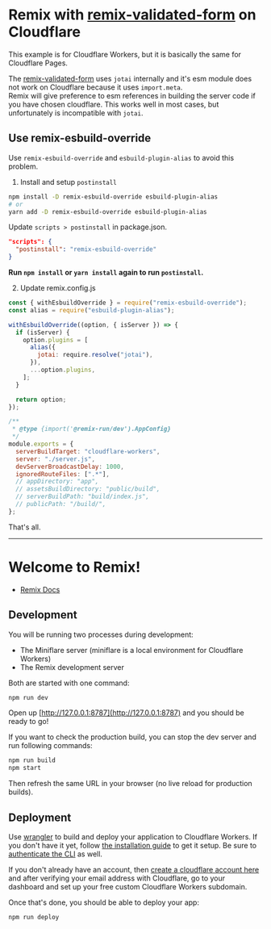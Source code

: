 # Remix with [remix-validated-form](https://www.remix-validated-form.io/) on Cloudflare

This example is for Cloudflare Workers, but it is basically the same for Cloudflare Pages.

The [remix-validated-form](https://www.remix-validated-form.io/) uses `jotai` internally and it's esm module does not work on Cloudflare because it uses `import.meta`.  
Remix will give preference to esm references in building the server code if you have chosen cloudflare. This works well in most cases, but unfortunately is incompatible with `jotai`.

## Use remix-esbuild-override

Use `remix-esbuild-override` and `esbuild-plugin-alias` to avoid this problem.

1. Install and setup `postinstall`

```bash
npm install -D remix-esbuild-override esbuild-plugin-alias
# or
yarn add -D remix-esbuild-override esbuild-plugin-alias
```

Update `scripts > postinstall` in package.json.

```json
"scripts": {
  "postinstall": "remix-esbuild-override"
}
```

**Run `npm install` or `yarn install` again to run `postinstall`.**

2. Update remix.config.js

```js
const { withEsbuildOverride } = require("remix-esbuild-override");
const alias = require("esbuild-plugin-alias");

withEsbuildOverride((option, { isServer }) => {
  if (isServer) {
    option.plugins = [
      alias({
        jotai: require.resolve("jotai"),
      }),
      ...option.plugins,
    ];
  }

  return option;
});

/**
 * @type {import('@remix-run/dev').AppConfig}
 */
module.exports = {
  serverBuildTarget: "cloudflare-workers",
  server: "./server.js",
  devServerBroadcastDelay: 1000,
  ignoredRouteFiles: [".*"],
  // appDirectory: "app",
  // assetsBuildDirectory: "public/build",
  // serverBuildPath: "build/index.js",
  // publicPath: "/build/",
};
```

That's all.

---

# Welcome to Remix!

- [Remix Docs](https://remix.run/docs)

## Development

You will be running two processes during development:

- The Miniflare server (miniflare is a local environment for Cloudflare Workers)
- The Remix development server

Both are started with one command:

```sh
npm run dev
```

Open up [http://127.0.0.1:8787](http://127.0.0.1:8787) and you should be ready to go!

If you want to check the production build, you can stop the dev server and run following commands:

```sh
npm run build
npm start
```

Then refresh the same URL in your browser (no live reload for production builds).

## Deployment

Use [wrangler](https://developers.cloudflare.com/workers/cli-wrangler) to build and deploy your application to Cloudflare Workers. If you don't have it yet, follow [the installation guide](https://developers.cloudflare.com/workers/cli-wrangler/install-update) to get it setup. Be sure to [authenticate the CLI](https://developers.cloudflare.com/workers/cli-wrangler/authentication) as well.

If you don't already have an account, then [create a cloudflare account here](https://dash.cloudflare.com/sign-up) and after verifying your email address with Cloudflare, go to your dashboard and set up your free custom Cloudflare Workers subdomain.

Once that's done, you should be able to deploy your app:

```sh
npm run deploy
```
